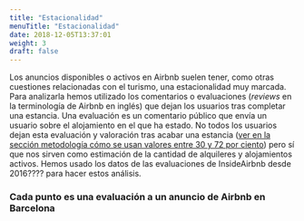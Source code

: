```yaml
---
title: "Estacionalidad"
menuTitle: "Estacionalidad"
date: 2018-12-05T13:37:01
weight: 3
draft: false
---
```


Los anuncios disponibles o activos en Airbnb suelen tener, como otras cuestiones relacionadas con el turismo, una estacionalidad muy marcada. Para analizarla hemos utilizado los comentarios o evaluaciones (*reviews* en la terminología de Airbnb en inglés) que dejan los usuarios tras completar una estancia. Una evaluación es un comentario público que envía un usuario sobre el alojamiento en el que ha estado. No todos los usuarios dejan esta evaluación y valoración tras acabar una estancia ([ver en la sección metodología cómo se usan valores entre 30 y 72 por ciento](/metodologia/anuncios-activos/)) pero sí que nos sirven como estimación de la cantidad de alquileres y alojamientos activos. Hemos usado los datos de las evaluaciones de InsideAirbnb desde 2016????  para hacer estos análisis.

### Cada punto es una evaluación a un anuncio de Airbnb en Barcelona



